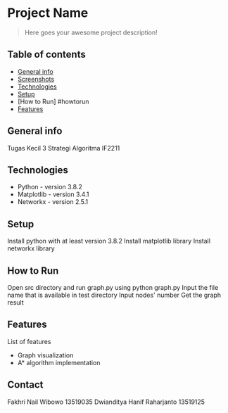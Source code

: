 # Project Name
> Here goes your awesome project description!

## Table of contents
* [General info](#general-info)
* [Screenshots](#screenshots)
* [Technologies](#technologies)
* [Setup](#setup)
* [How to Run] #howtorun
* [Features](#features)

## General info
Tugas Kecil 3 Strategi Algoritma IF2211

## Technologies
* Python - version 3.8.2
* Matplotlib - version 3.4.1
* Networkx - version 2.5.1

## Setup
Install python with at least version 3.8.2
Install matplotlib library
Install networkx library

## How to Run
Open src directory and run graph.py using python graph.py
Input the file name that is available in test directory
Input nodes' number
Get the graph result

## Features
List of features
* Graph visualization
* A* algorithm implementation

## Contact
Fakhri Nail Wibowo 13519035
Dwianditya Hanif Raharjanto 13519125